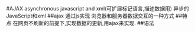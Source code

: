 #AJAX
    asynchronous javascript and xml(可扩展标记语言,描述数据用) 异步的JavaScript和xml
##ajax 
    通过js实现 浏览器和服务器数据交互的一种方式
##特点
    在网页不刷新的前提下,实现数据的更新,用ajax来实现.
##语法